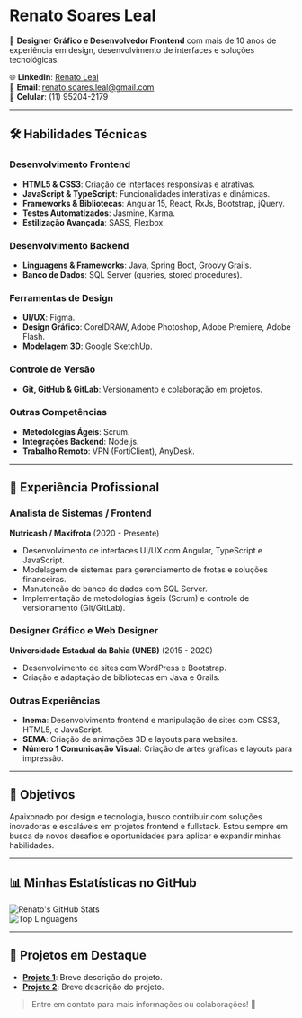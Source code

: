 # Renato Soares Leal

🎨 **Designer Gráfico e Desenvolvedor Frontend** com mais de 10 anos de experiência em design, desenvolvimento de interfaces e soluções tecnológicas.

🌐 **LinkedIn**: [Renato Leal](https://www.linkedin.com/in/renato-leal-327447198/)  
📧 **Email**: renato.soares.leal@gmail.com  
📱 **Celular**: (11) 95204-2179  

---

## 🛠️ **Habilidades Técnicas**
### **Desenvolvimento Frontend**
- **HTML5 & CSS3**: Criação de interfaces responsivas e atrativas.
- **JavaScript & TypeScript**: Funcionalidades interativas e dinâmicas.
- **Frameworks & Bibliotecas**: Angular 15, React, RxJs, Bootstrap, jQuery.
- **Testes Automatizados**: Jasmine, Karma.
- **Estilização Avançada**: SASS, Flexbox.

### **Desenvolvimento Backend**
- **Linguagens & Frameworks**: Java, Spring Boot, Groovy Grails.
- **Banco de Dados**: SQL Server (queries, stored procedures).

### **Ferramentas de Design**
- **UI/UX**: Figma.
- **Design Gráfico**: CorelDRAW, Adobe Photoshop, Adobe Premiere, Adobe Flash.
- **Modelagem 3D**: Google SketchUp.

### **Controle de Versão**
- **Git, GitHub & GitLab**: Versionamento e colaboração em projetos.

### **Outras Competências**
- **Metodologias Ágeis**: Scrum.
- **Integrações Backend**: Node.js.
- **Trabalho Remoto**: VPN (FortiClient), AnyDesk.

---

## 💼 **Experiência Profissional**

### **Analista de Sistemas / Frontend**  
**Nutricash / Maxifrota** (2020 - Presente)  
- Desenvolvimento de interfaces UI/UX com Angular, TypeScript e JavaScript.  
- Modelagem de sistemas para gerenciamento de frotas e soluções financeiras.  
- Manutenção de banco de dados com SQL Server.  
- Implementação de metodologias ágeis (Scrum) e controle de versionamento (Git/GitLab).  

### **Designer Gráfico e Web Designer**  
**Universidade Estadual da Bahia (UNEB)** (2015 - 2020)  
- Desenvolvimento de sites com WordPress e Bootstrap.  
- Criação e adaptação de bibliotecas em Java e Grails.  

### **Outras Experiências**  
- **Inema**: Desenvolvimento frontend e manipulação de sites com CSS3, HTML5, e JavaScript.  
- **SEMA**: Criação de animações 3D e layouts para websites.  
- **Número 1 Comunicação Visual**: Criação de artes gráficas e layouts para impressão.  

---

## 🎯 **Objetivos**
Apaixonado por design e tecnologia, busco contribuir com soluções inovadoras e escaláveis em projetos frontend e fullstack. Estou sempre em busca de novos desafios e oportunidades para aplicar e expandir minhas habilidades.

---

## 📊 **Minhas Estatísticas no GitHub**

![Renato's GitHub Stats](https://github-readme-stats.vercel.app/api?username=seu-usuario&show_icons=true&theme=radical)  
![Top Linguagens](https://github-readme-stats.vercel.app/api/top-langs/?username=seu-usuario&layout=compact&theme=radical)

---

## 🌱 **Projetos em Destaque**
- **[Projeto 1](#)**: Breve descrição do projeto.  
- **[Projeto 2](#)**: Breve descrição do projeto.

> Entre em contato para mais informações ou colaborações! 🚀
